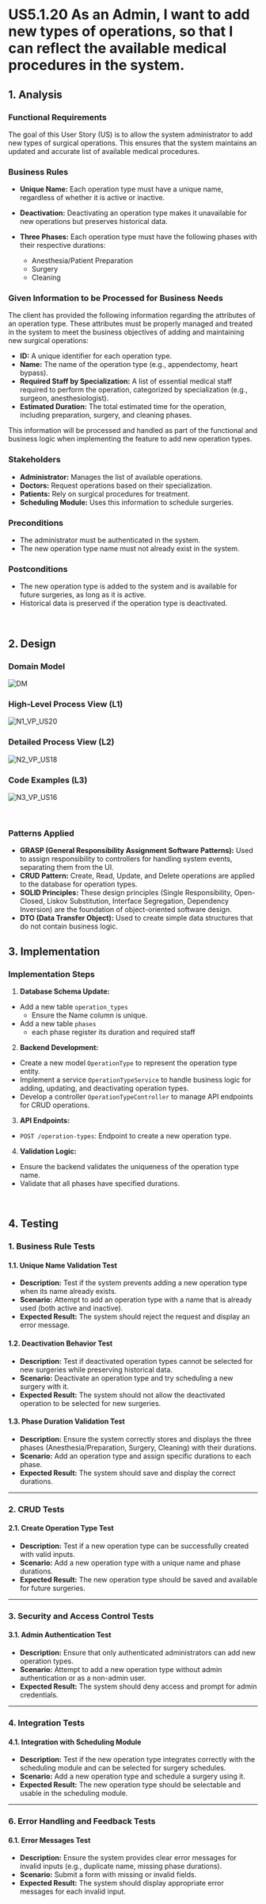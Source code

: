 # US5.1.20 As an Admin, I want to add new types of operations, so that I can reflect the available medical procedures in the system.


## 1. Analysis

### Functional Requirements

The goal of this User Story (US) is to allow the system administrator to add new types of surgical operations. This ensures that the system maintains an updated and accurate list of available medical procedures.

### Business Rules

* **Unique Name:** Each operation type must have a unique name, regardless of whether it is active or inactive.

* **Deactivation:** Deactivating an operation type makes it unavailable for new operations but preserves historical data.

* **Three Phases:** Each operation type must have the following phases with their respective durations:
  * Anesthesia/Patient Preparation
  * Surgery
  * Cleaning


### Given Information to be Processed for Business Needs

The client has provided the following information regarding the attributes of an operation type. These attributes must be properly managed and treated in the system to meet the business objectives of adding and maintaining new surgical operations:

- **ID:** A unique identifier for each operation type.
- **Name:** The name of the operation type (e.g., appendectomy, heart bypass).
- **Required Staff by Specialization:** A list of essential medical staff required to perform the operation, categorized by specialization (e.g., surgeon, anesthesiologist).
- **Estimated Duration:** The total estimated time for the operation, including preparation, surgery, and cleaning phases.

This information will be processed and handled as part of the functional and business logic when implementing the feature to add new operation types.

### Stakeholders

* **Administrator:** Manages the list of available operations.
* **Doctors:** Request operations based on their specialization.
* **Patients:** Rely on surgical procedures for treatment.
* **Scheduling Module:** Uses this information to schedule surgeries.

### Preconditions

* The administrator must be authenticated in the system.
* The new operation type name must not already exist in the system.


### Postconditions

* The new operation type is added to the system and is available for future surgeries, as long as it is active.
* Historical data is preserved if the operation type is deactivated.

<br>


## 2. Design


### Domain Model
![DM](DM/dm.png)

### High-Level Process View (L1)
![N1_VP_US20](L1/Process_View.svg)

### Detailed Process View (L2)
![N2_VP_US18](L2/Process_View.svg)


### Code Examples (L3)
![N3_VP_US16](L3/Process_View.svg)


<br>

### Patterns Applied

* **GRASP (General Responsibility Assignment Software Patterns):** Used to assign responsibility to controllers for handling system events, separating them from the UI.
* **CRUD Pattern:** Create, Read, Update, and Delete operations are applied to the database for operation types.
* **SOLID Principles:** These design principles (Single Responsibility, Open-Closed, Liskov Substitution, Interface Segregation, Dependency Inversion) are the foundation of object-oriented software design.
* **DTO (Data Transfer Object):** Used to create simple data structures that do not contain business logic.

## 3. Implementation


### Implementation Steps

1. **Database Schema Update:**
  - Add a new table `operation_types`
    - Ensure the Name column is unique.
  - Add a new table `phases`
    - each phase register its duration and required staff
    

2. **Backend Development:**
  - Create a new model `OperationType` to represent the operation type entity.
  - Implement a service `OperationTypeService` to handle business logic for adding, updating, and deactivating operation types.
  - Develop a controller `OperationTypeController` to manage API endpoints for CRUD operations.

3. **API Endpoints:**
  - `POST /operation-types`: Endpoint to create a new operation type.


4. **Validation Logic:**
  - Ensure the backend validates the uniqueness of the operation type name.
  - Validate that all phases have specified durations.



<br>

## 4. Testing


### 1. Business Rule Tests

#### 1.1. Unique Name Validation Test
- **Description:** Test if the system prevents adding a new operation type when its name already exists.
- **Scenario:** Attempt to add an operation type with a name that is already used (both active and inactive).
- **Expected Result:** The system should reject the request and display an error message.

#### 1.2. Deactivation Behavior Test
- **Description:** Test if deactivated operation types cannot be selected for new surgeries while preserving historical data.
- **Scenario:** Deactivate an operation type and try scheduling a new surgery with it.
- **Expected Result:** The system should not allow the deactivated operation to be selected for new surgeries.

#### 1.3. Phase Duration Validation Test
- **Description:** Ensure the system correctly stores and displays the three phases (Anesthesia/Preparation, Surgery, Cleaning) with their durations.
- **Scenario:** Add an operation type and assign specific durations to each phase.
- **Expected Result:** The system should save and display the correct durations.

---

### 2. CRUD Tests

#### 2.1. Create Operation Type Test
- **Description:** Test if a new operation type can be successfully created with valid inputs.
- **Scenario:** Add a new operation type with a unique name and phase durations.
- **Expected Result:** The new operation type should be saved and available for future surgeries.


---

### 3. Security and Access Control Tests

#### 3.1. Admin Authentication Test
- **Description:** Ensure that only authenticated administrators can add new operation types.
- **Scenario:** Attempt to add a new operation type without admin authentication or as a non-admin user.
- **Expected Result:** The system should deny access and prompt for admin credentials.

---

### 4. Integration Tests

#### 4.1. Integration with Scheduling Module
- **Description:** Test if the new operation type integrates correctly with the scheduling module and can be selected for surgery schedules.
- **Scenario:** Add a new operation type and schedule a surgery using it.
- **Expected Result:** The new operation type should be selectable and usable in the scheduling module.

---

### 6. Error Handling and Feedback Tests

#### 6.1. Error Messages Test
- **Description:** Ensure the system provides clear error messages for invalid inputs (e.g., duplicate name, missing phase durations).
- **Scenario:** Submit a form with missing or invalid fields.
- **Expected Result:** The system should display appropriate error messages for each invalid input.


